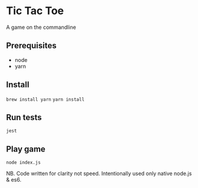 
# Tic Tac Toe

A game on the commandline

## Prerequisites 

- node
- yarn

## Install

```brew install yarn```
```yarn install```

## Run tests

```jest```

## Play game

```node index.js```

NB. Code written for clarity not speed. Intentionally used only native node.js & es6.